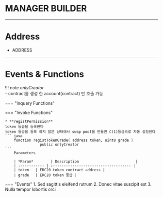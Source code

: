 # **MANAGER BUILDER**
- - -

# **Address**
* ADDRESS
- - -

# **Events & Functions**

!!! note
    *onlyCreator*   
     - contract를 생성 한 account(contract) 만 호출 가능   
   
=== "Inquery Functions"

    
=== "Invoke Functions"

    * **registPermission**   
    token 등급을 등록한다   
    token 등급을 등록 하지 않은 상태에서 swap pool을 만들면 C(1)등급으로 자동 설정된다
    ``` java
        function registTokenGrade( address token, uint8 grade ) 
                    public onlyCreator
    ```  
        Parameters     
           
        | *Param*        | Description                          |
        | :----------- | :------------------------------------ |
        | token   | ERC20 token contract address |
        | grade   | ERC20 token 등급 |   
    
=== "Events"
    1. Sed sagittis eleifend rutrum
    2. Donec vitae suscipit est
    3. Nulla tempor lobortis orci

